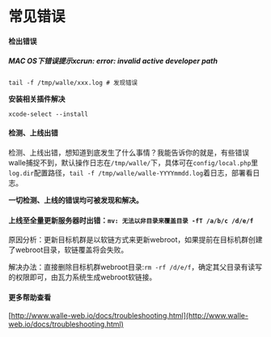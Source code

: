 # 常见错误

#### 检出错误

##### MAC OS下错误提示xcrun: error: invalid active developer path

```
tail -f /tmp/walle/xxx.log # 发现错误
```

**安装相关插件解决**

```
xcode-select --install
```

#### 检测、上线出错

检测、上线出错，想知道到底发生了什么事情？我能告诉你的就是，有些错误walle捕捉不到，默认操作日志在`/tmp/walle/`下，具体可在`config/local.php`里`log.dir`配置路径，`tail -f /tmp/walle/walle-YYYYmmdd.log`着日志，部署看日志。

**一切检测、上线的错误均可被发现和解决。**

#### 上线至全量更新服务器时出错：`mv: 无法以非目录来覆盖目录 -fT /a/b/c /d/e/f`

原因分析：更新目标机群是以软链方式来更新webroot，如果提前在目标机群创建了webroot目录，软链覆盖将会失败。

解决办法：直接删除目标机群webroot目录:`rm -rf /d/e/f`，确定其父目录有读写的权限即可，由瓦力系统生成webroot软链接。

#### 更多帮助查看

[http://www.walle-web.io/docs/troubleshooting.html](http://www.walle-web.io/docs/troubleshooting.html)

